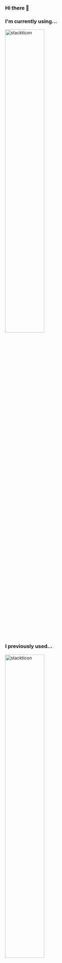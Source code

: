 ### Hi there 👋


### I'm currently using...
<a href="https://github.com/msdio/stackticon"><img width=50% src="https://firebasestorage.googleapis.com/v0/b/stackticon-81399.appspot.com/o/images%2F1678426359858?alt=media&token=5a26c38c-5ea3-4544-852d-a9a4009ebb19" alt="stackticon" /></a>

### I previously used...
<a href="https://github.com/msdio/stackticon"><img width=50% src="https://firebasestorage.googleapis.com/v0/b/stackticon-81399.appspot.com/o/images%2F1678426507221?alt=media&token=41ad7048-fada-4975-881d-510c1dff4326" alt="stackticon" /></a>
